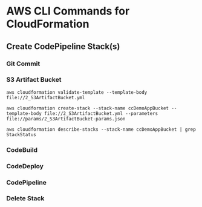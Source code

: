 # AWS CLI Commands for CloudFormation #

## Create CodePipeline Stack(s) ##

### Git Commit ###

### S3 Artifact Bucket ###

```
aws cloudformation validate-template --template-body file://2_S3ArtifactBucket.yml 

aws cloudformation create-stack --stack-name ccDemoAppBucket --template-body file://2_S3ArtifactBucket.yml --parameters file://params/2_S3ArtifactBucket-params.json 

aws cloudformation describe-stacks --stack-name ccDemoAppBucket | grep StackStatus
```

### CodeBuild ###


### CodeDeploy ###

### CodePipeline ###

### Delete Stack ###